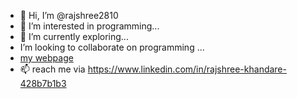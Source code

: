 - 👋 Hi, I’m @rajshree2810
- 👀 I’m interested in programming...
- 🌱 I’m currently exploring...
-  I’m looking to collaborate on programming  ...
-  [my webpage](https://rajshree2810.github.io/rajshree.github.io/)
- 📫 reach me via https://www.linkedin.com/in/rajshree-khandare-428b7b1b3

<!---
rajshree2810/rajshree2810 is a ✨ special ✨ repository because its `README.md` (this file) appears on your GitHub profile.
You can click the Preview link to take a look at your changes.
--->

